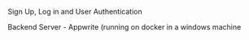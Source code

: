 Sign Up, Log in and User Authentication 

Backend Server - Appwrite (running on docker in a windows machine
